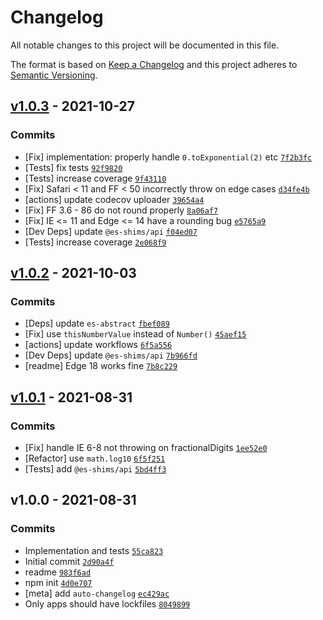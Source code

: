 # Changelog

All notable changes to this project will be documented in this file.

The format is based on [Keep a Changelog](https://keepachangelog.com/en/1.0.0/)
and this project adheres to [Semantic Versioning](https://semver.org/spec/v2.0.0.html).

## [v1.0.3](https://github.com/es-shims/Number.prototype.toExponential/compare/v1.0.2...v1.0.3) - 2021-10-27

### Commits

- [Fix] implementation: properly handle `0.toExponential(2)` etc [`7f2b3fc`](https://github.com/es-shims/Number.prototype.toExponential/commit/7f2b3fc409661e2d7549078ae2cb771f8583a448)
- [Tests] fix tests [`92f9820`](https://github.com/es-shims/Number.prototype.toExponential/commit/92f9820cee346cfd69f2d40145239c5259735fe7)
- [Tests] increase coverage [`9f43110`](https://github.com/es-shims/Number.prototype.toExponential/commit/9f4311056c28dbbc7df2a12a4eab9ad07d461645)
- [Fix] Safari &lt; 11 and FF &lt; 50 incorrectly throw on edge cases [`d34fe4b`](https://github.com/es-shims/Number.prototype.toExponential/commit/d34fe4b52d552b20eead6d79d17813db247cc684)
- [actions] update codecov uploader [`39654a4`](https://github.com/es-shims/Number.prototype.toExponential/commit/39654a49a6b6733df9dbaee78be113114bddfad1)
- [Fix] FF 3.6 - 86 do not round properly [`8a06af7`](https://github.com/es-shims/Number.prototype.toExponential/commit/8a06af775730f295645623541c834caf0258616b)
- [Fix] IE &lt;= 11 and Edge &lt;= 14 have a rounding bug [`e5765a9`](https://github.com/es-shims/Number.prototype.toExponential/commit/e5765a9af462fdb6907b75146c02c0c267e941a3)
- [Dev Deps] update `@es-shims/api` [`f04ed07`](https://github.com/es-shims/Number.prototype.toExponential/commit/f04ed072c9ecd2d8cf87ea024c51213cd549d155)
- [Tests] increase coverage [`2e068f9`](https://github.com/es-shims/Number.prototype.toExponential/commit/2e068f90762fe5adaf7cbfff8b1eab091183fbcd)

## [v1.0.2](https://github.com/es-shims/Number.prototype.toExponential/compare/v1.0.1...v1.0.2) - 2021-10-03

### Commits

- [Deps] update `es-abstract` [`fbef089`](https://github.com/es-shims/Number.prototype.toExponential/commit/fbef0898cb0dcd139be31eb166c96861a450717d)
- [Fix] use `thisNumberValue` instead of `Number()` [`45aef15`](https://github.com/es-shims/Number.prototype.toExponential/commit/45aef15dc681d7fb1729c5071446d55ac92a6752)
- [actions] update workflows [`6f5a556`](https://github.com/es-shims/Number.prototype.toExponential/commit/6f5a5569a538db605fc8eff2d6d691f1fbc7b8e4)
- [Dev Deps] update `@es-shims/api` [`7b966fd`](https://github.com/es-shims/Number.prototype.toExponential/commit/7b966fd0cffcbd39a4833034269c99e08db5e75a)
- [readme] Edge 18 works fine [`7b8c229`](https://github.com/es-shims/Number.prototype.toExponential/commit/7b8c2294337712e67276fb9450fd0886627487f5)

## [v1.0.1](https://github.com/es-shims/Number.prototype.toExponential/compare/v1.0.0...v1.0.1) - 2021-08-31

### Commits

- [Fix] handle IE 6-8 not throwing on fractionalDigits [`1ee52e0`](https://github.com/es-shims/Number.prototype.toExponential/commit/1ee52e0fa49fbc355e7e57924f6d37851e03dfe8)
- [Refactor] use `math.log10` [`6f5f251`](https://github.com/es-shims/Number.prototype.toExponential/commit/6f5f2516c2b569cabe6ee4df494af4dd4c2366d1)
- [Tests] add `@es-shims/api` [`5bd4ff3`](https://github.com/es-shims/Number.prototype.toExponential/commit/5bd4ff3e81b7d3fe4bd58cb9cb3537de6a69f907)

## v1.0.0 - 2021-08-31

### Commits

- Implementation and tests [`55ca823`](https://github.com/es-shims/Number.prototype.toExponential/commit/55ca8234a02a70b2b48667eb6aaddfc84ed0b088)
- Initial commit [`2d90a4f`](https://github.com/es-shims/Number.prototype.toExponential/commit/2d90a4f26683d06e0aee61548bc47f8b16c97938)
- readme [`983f6ad`](https://github.com/es-shims/Number.prototype.toExponential/commit/983f6ad186010c65cda51a4199e5e7e1611dc83f)
- npm init [`4d0e707`](https://github.com/es-shims/Number.prototype.toExponential/commit/4d0e70756de6eb353d98c9aa08f0001966c1369b)
- [meta] add `auto-changelog` [`ec429ac`](https://github.com/es-shims/Number.prototype.toExponential/commit/ec429ac5acf030a6ff5eb809445e2e113787653f)
- Only apps should have lockfiles [`8049899`](https://github.com/es-shims/Number.prototype.toExponential/commit/8049899af4ddef6d2ce836151cc29f70eaf5217b)
